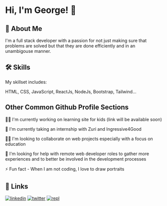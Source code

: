 # Hi, I'm George! 👋

## 🚀 About Me
I'm a full stack developer with a passion for not just making sure that problems are solved but that they are done efficiently and in an unambigouse manner.

## 🛠 Skills
My skillset includes:

HTML, CSS, JavaScript, ReactJs, NodeJs, Bootstrap, Tailwind...

## Other Common Github Profile Sections
👩‍💻 I'm currently working on learning site for kids (link will be available soon)

🧠 I'm currently taking an internship with Zuri and Ingressive4Good

👯‍♀️ I'm looking to collaborate on web projects especially with a focus on education

🤔 I'm looking for help with remote web developer roles to gather more experiences and to better be involved in the development processes

⚡️ Fun fact - When I am not coding, I love to draw portraits 

## 🔗 Links
[![linkedin](https://img.shields.io/badge/linkedin-0A66C2?style=for-the-badge&logo=linkedin&logoColor=white)](https://www.linkedin.com/in/george-imhandegbelo-2004011a5)
[![twitter](https://img.shields.io/badge/twitter-1DA1F2?style=for-the-badge&logo=twitter&logoColor=white)](https://twitter.com/ImhandegbeloG)
[![repl](https://img.shields.io/badge/replit-replit-FFA500)](https://replit.com/@Imhandegbelo)

